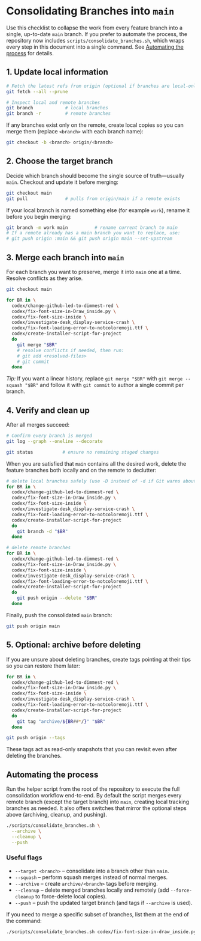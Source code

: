 # Consolidating Branches into `main`

Use this checklist to collapse the work from every feature branch into a single, up-to-date `main` branch. If you prefer to
automate the process, the repository now includes `scripts/consolidate_branches.sh`, which wraps every step in this document
into a single command. See [Automating the process](#automating-the-process) for details.

## 1. Update local information

```bash
# Fetch the latest refs from origin (optional if branches are local-only)
git fetch --all --prune

# Inspect local and remote branches
git branch            # local branches
git branch -r         # remote branches
```

If any branches exist only on the remote, create local copies so you can merge them (replace `<branch>` with each branch name):

```bash
git checkout -b <branch> origin/<branch>
```

## 2. Choose the target branch

Decide which branch should become the single source of truth—usually `main`. Checkout and update it before merging:

```bash
git checkout main
git pull              # pulls from origin/main if a remote exists
```

If your local branch is named something else (for example `work`), rename it before you begin merging:

```bash
git branch -m work main          # rename current branch to main
# If a remote already has a main branch you want to replace, use:
# git push origin :main && git push origin main --set-upstream
```

## 3. Merge each branch into `main`

For each branch you want to preserve, merge it into `main` one at a time. Resolve conflicts as they arise.

```bash
git checkout main

for BR in \
  codex/change-github-led-to-dimmest-red \
  codex/fix-font-size-in-Draw_inside.py \
  codex/fix-font-size-inside \
  codex/investigate-desk_display-service-crash \
  codex/fix-font-loading-error-to-notcoloremoji.ttf \
  codex/create-installer-script-for-project
  do
    git merge "$BR"
    # resolve conflicts if needed, then run:
    # git add <resolved-files>
    # git commit
  done
```

*Tip:* If you want a linear history, replace `git merge "$BR"` with `git merge --squash "$BR"` and follow it with `git commit` to author a single commit per branch.

## 4. Verify and clean up

After all merges succeed:

```bash
# Confirm every branch is merged
git log --graph --oneline --decorate

git status           # ensure no remaining staged changes
```

When you are satisfied that `main` contains all the desired work, delete the feature branches both locally and on the remote to declutter:

```bash
# delete local branches safely (use -D instead of -d if Git warns about unmerged changes)
for BR in \
  codex/change-github-led-to-dimmest-red \
  codex/fix-font-size-in-Draw_inside.py \
  codex/fix-font-size-inside \
  codex/investigate-desk_display-service-crash \
  codex/fix-font-loading-error-to-notcoloremoji.ttf \
  codex/create-installer-script-for-project
  do
    git branch -d "$BR"
  done

# delete remote branches
for BR in \
  codex/change-github-led-to-dimmest-red \
  codex/fix-font-size-in-Draw_inside.py \
  codex/fix-font-size-inside \
  codex/investigate-desk_display-service-crash \
  codex/fix-font-loading-error-to-notcoloremoji.ttf \
  codex/create-installer-script-for-project
  do
    git push origin --delete "$BR"
  done
```

Finally, push the consolidated `main` branch:

```bash
git push origin main
```

## 5. Optional: archive before deleting

If you are unsure about deleting branches, create tags pointing at their tips so you can restore them later:

```bash
for BR in \
  codex/change-github-led-to-dimmest-red \
  codex/fix-font-size-in-Draw_inside.py \
  codex/fix-font-size-inside \
  codex/investigate-desk_display-service-crash \
  codex/fix-font-loading-error-to-notcoloremoji.ttf \
  codex/create-installer-script-for-project
  do
    git tag "archive/${BR##*/}" "$BR"
  done

git push origin --tags
```

These tags act as read-only snapshots that you can revisit even after deleting the branches.

## Automating the process

Run the helper script from the root of the repository to execute the full consolidation workflow end-to-end. By default the
script merges every remote branch (except the target branch) into `main`, creating local tracking branches as needed. It also
offers switches that mirror the optional steps above (archiving, cleanup, and pushing).

```bash
./scripts/consolidate_branches.sh \
  --archive \
  --cleanup \
  --push
```

### Useful flags

- `--target <branch>` – consolidate into a branch other than `main`.
- `--squash` – perform squash merges instead of normal merges.
- `--archive` – create `archive/<branch>` tags before merging.
- `--cleanup` – delete merged branches locally and remotely (add `--force-cleanup` to force-delete local copies).
- `--push` – push the updated target branch (and tags if `--archive` is used).

If you need to merge a specific subset of branches, list them at the end of the command:

```bash
./scripts/consolidate_branches.sh codex/fix-font-size-in-draw_inside.py codex/create-installer-script-for-project
```
